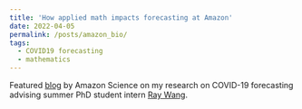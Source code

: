 ```yaml
---
title: 'How applied math impacts forecasting at Amazon'
date: 2022-04-05
permalink: /posts/amazon_bio/
tags:
  - COVID19 forecasting
  - mathematics
---
```


Featured [blog](https://www.amazon.science/working-at-amazon/how-applied-math-impacts-forecasting-at-amazon) by Amazon Science on my research on COVID-19 forecasting advising summer PhD student intern [Ray Wang](https://rui1521.github.io/online-cv/).
